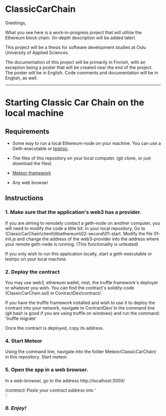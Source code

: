 # ClassicCarChain

Greetings,

What you see here is a work-in-progress project that will utilize the Ethereum block chain. (In-depth description will be added later)

This project will be a thesis for software development studies at Oulu University of Applied Sciences.

The documentation of this project will be primarily in Finnish, with an exception being a poster that will be created near the end of the project. The poster will be in English. Code comments and documentation will be in English, as well.

---

# Starting Classic Car Chain on the local machine

## Requirements

- Some way to run a local Ethereum-node on your machine. You can use a Geth-executable or [testrpc](https://github.com/ethereumjs/testrpc).

- The files of this repository on your local computer. (git clone, or just download the files)

- [Meteor-framework](https://www.meteor.com/)

- Any web browser


## Instructions

### 1. Make sure that the application's web3 has a provider.

If you are aiming to remotely contact a geth-node on another computer, you will need to modify the code a little bit. In your local repository, Go to \ClassicCarChain\client\lib\ethereum\02-second\01-start. Modify the file 01-init.js and change the address of the web3-provider into the address where your remote geth-node is running. (This functionality is untested)

If you only wish to run this application locally, start a geth-executable or testrpc on your local machine.

### 2. Deploy the contract

You may use web3, ethereum wallet, mist, the truffle framework's deployer or whatever you wish. You can find the contract's solidity-code (ClassicCarChain.sol) in ContractDev/contract/.

If you have the truffle framework installed and wish to use it to deploy the contract into your network, navigate to ContractDev/ in the command line (git bash is good if you are using truffle on windows) and run the command: 'truffle migrate'

Once the contract is deployed, copy its address.

### 4. Start Meteor

Using the command line, navigate into the folder Meteor/ClassicCarChain/ in this repository. Start meteor.

### 5. Open the app in a web browser.

In a web-browser, go to the address http://localhost:3000/<address>/contract/ Paste your contract address into '<address>'.

### 6. Enjoy!
